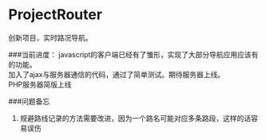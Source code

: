 ProjectRouter
=============

创新项目，实时路况导航。

###当前进度：
  javascript的客户端已经有了雏形，实现了大部分导航应用应该有的功能。<br/>
  加入了ajax与服务器通信的代码，通过了简单测试。期待服务器上线。<br/>
  PHP服务器简版上线<br/>

###问题备忘
1. 规避路线记录的方法需要改进，因为一个路名可能对应多条路段，这样的话容易误伤